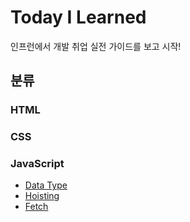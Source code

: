 # Today I Learned

인프런에서 개발 취업 실전 가이드를 보고 시작!

## 분류

### HTML

### CSS

### JavaScript

- [Data Type](https://github.com/dinomoon/TIL/blob/master/JavaScript/data_type.md)
- [Hoisting](https://github.com/dinomoon/TIL/blob/master/JavaScript/hoisting.md)
- [Fetch](https://github.com/dinomoon/TIL/blob/master/JavaScript/fetch.md)
